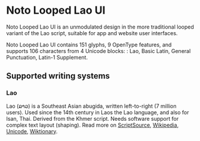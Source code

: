 
# Noto Looped Lao UI

Noto Looped Lao UI is an unmodulated design in the more traditional looped variant of the Lao script, suitable for app and website user interfaces. 

Noto Looped Lao UI contains 151 glyphs, 9 OpenType features, and supports 106 characters from 4 Unicode blocks: : Lao, Basic Latin, General Punctuation, Latin-1 Supplement.


## Supported writing systems


### Lao

Lao (ລາວ) is a Southeast Asian abugida, written left-to-right (7 million users). Used since the 14th century in Laos the Lao language, and also for Isan, Thai. Derived from the Khmer script. Needs software support for complex text layout (shaping). Read more on [ScriptSource](https://scriptsource.org/scr/Laoo), [Wikipedia](https://en.wikipedia.org/wiki/ISO_15924:Laoo), [Unicode](https://www.unicode.org/versions/Unicode13.0.0/ch16.pdf#G10988), [Wiktionary](https://en.wiktionary.org/wiki/Category:Lao_script).

